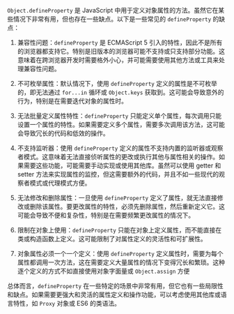 
`Object.defineProperty` 是 JavaScript 中用于定义对象属性的方法。虽然它在某些情况下非常有用，但也存在一些缺点。以下是一些常见的 `defineProperty` 的缺点：

1.  兼容性问题：`defineProperty` 是 ECMAScript 5 引入的特性，因此不是所有的浏览器都支持它。特别是旧版本的浏览器可能不支持或只支持部分功能。这意味着在跨浏览器开发时需要格外小心，并可能需要使用其他方法或工具来处理兼容性问题。
    
2.  不可枚举属性：默认情况下，使用 `defineProperty` 定义的属性是不可枚举的，即无法通过 `for...in` 循环或 `Object.keys` 获取到。这可能会导致意外的行为，特别是在需要迭代对象的属性时。
    
3.  无法批量定义属性特性：`defineProperty` 只能定义单个属性，每次调用只能设置一个属性的特性。如果需要定义多个属性，需要多次调用该方法，这可能会导致冗长的代码和低效的操作。
    
4.  不支持监听器：使用 `defineProperty` 定义的属性不支持内置的监听器或观察者模式。这意味着无法直接侦听属性的更改或执行其他与属性相关的操作。如果需要这些功能，可能需要手动实现或使用其他库。虽然可以使用 getter 和 setter 方法来实现属性的监控，但这需要额外的代码，并且不如一些现代的观察者模式或代理模式方便。
    
5.  无法修改和删除属性：一旦使用 `defineProperty` 定义了属性，就无法直接修改或删除该属性。要更改属性的特性，必须先删除属性，然后重新定义它。这可能会导致不便和复杂性，特别是在需要频繁更改属性的情况下。
    
6.  限制在对象上使用：`defineProperty` 只能在对象上定义属性，而不能直接在类或构造函数上定义。这可能限制了对属性定义的灵活性和可扩展性。
    
7. 对象属性必须一个一个定义：使用 `defineProperty` 定义属性时，需要为每个属性都调用一次方法，这在需要定义大量属性的情况下变得冗长和繁琐。这种逐个定义的方式不如直接使用对象字面量或 `Object.assign` 方便  

总体而言，`defineProperty` 在一些特定的场景中非常有用，但它也有一些局限性和缺点。如果需要更强大和灵活的属性定义和操作功能，可以考虑使用其他库或语言特性，如 `Proxy` 对象或 ES6 的类语法。